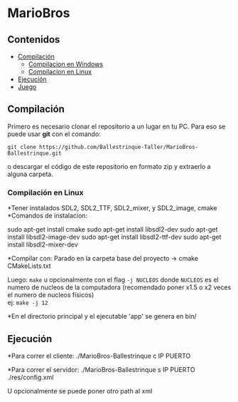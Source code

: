 # MarioBros

## Contenidos
- [Compilación](#compilación)
  - [Compilacion en Windows](#compilación-en-windows)
  - [Compilacion en Linux](#compilación-en-linux)
- [Ejecución](#ejecución) <!-- no se, aca iria algo sobre como ejecutarlo tal vez? -->
- [Juego](#juego) <!-- instrucciones del juego ( controles, objetivo, etc) -->

## Compilación

Primero es necesario clonar el repositorio a un lugar en tu PC. Para eso se puede usar **git** con el comando: 
```
git clone https://github.com/Ballestrinque-Taller/MarioBros-Ballestrinque.git
```
o descargar el código de este repositorio en formato zip y extraerlo a alguna carpeta.  

### Compilación en Linux

*Tener instalados SDL2, SDL2_TTF, SDL2_mixer, y SDL2_image, cmake
*Comandos de instalacion:

  sudo apt-get install cmake
  sudo apt-get install libsdl2-dev
  sudo apt-get install libsdl2-image-dev
  sudo apt-get install libsdl2-ttf-dev
  sudo apt-get install libsdl2-mixer-dev


*Compilar con:
  Parado en la carpeta base del proyecto -> cmake CMakeLists.txt
  
  Luego:
  `make` u opcionalmente con el flag `-j NUCLEOS` donde `NUCLEOS` es el numero de nucleos de la computadora (recomendado poner x1.5 o x2 veces el numero de nucleos físicos)  
  ej: `make -j 12`

*En el directorio principal y el ejecutable 'app' se genera en bin/

## Ejecución

*Para correr el cliente: ./MarioBros-Ballestrinque c IP PUERTO

*Para correr el servidor: ./MarioBros-Ballestrinque s IP PUERTO ./res/config.xml

U opcionalmente se puede poner otro path al xml


